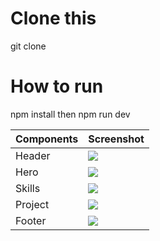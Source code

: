 # Clone this
git clone 

# How to run
npm install
then
npm run dev




| Components | Screenshot |
| --- | --- |
| Header | ![](https://cdn.hashnode.com/res/hashnode/image/upload/v1734114584484/ded3c764-1722-4bb0-a219-da8dcdcbe11b.png)  |
| Hero | ![](https://cdn.hashnode.com/res/hashnode/image/upload/v1734114599691/e0b6b1f9-0004-4d95-b753-8d1e912b11ce.png) |
| Skills| ![](https://cdn.hashnode.com/res/hashnode/image/upload/v1734114626627/d643348c-c9ed-4363-8964-d731c462e357.png)  |
| Project | ![](https://cdn.hashnode.com/res/hashnode/image/upload/v1734114644162/96158876-f8ed-4337-8f1b-4e0d6da67e3f.png) |
| Footer | ![](https://cdn.hashnode.com/res/hashnode/image/upload/v1734114663876/fb8339bb-475b-45c3-95b4-9866f0bdc24f.png) |


